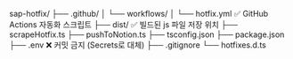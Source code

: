 sap-hotfix/
├── .github/
│   └── workflows/
│       └── hotfix.yml      ✅ GitHub Actions 자동화 스크립트
├── dist/                   ✅ 빌드된 js 파일 저장 위치
├── scrapeHotfix.ts
├── pushToNotion.ts
├── tsconfig.json
├── package.json
├── .env                    ❌ 커밋 금지 (Secrets로 대체)
├── .gitignore
└── hotfixes.d.ts

